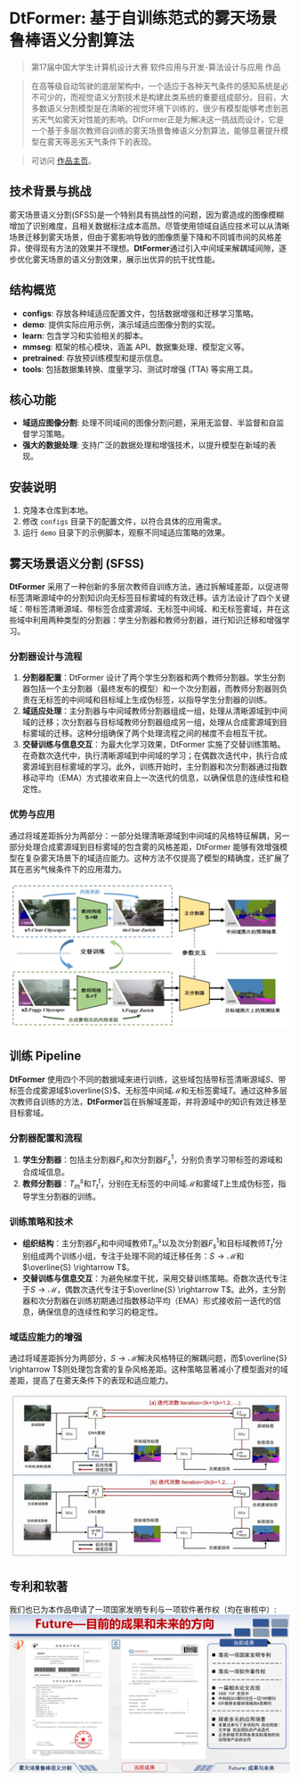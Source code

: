# DtFormer: 基于自训练范式的雾天场景鲁棒语义分割算法

> 第17届中国大学生计算机设计大赛 软件应用与开发-算法设计与应用 作品

> 在高等级自动驾驶的底层架构中，一个适应于各种天气条件的感知系统是必不可少的，而视觉语义分割技术是构建此类系统的重要组成部分。目前，大多数语义分割模型是在清晰的视觉环境下训练的，很少有模型能够考虑到恶劣天气如雾天对性能的影响。DtFormer正是为解决这一挑战而设计，它是一个基于多层次教师自训练的雾天场景鲁棒语义分割算法，能够显著提升模型在雾天等恶劣天气条件下的表现。

> 可访问 [作品主页](https://mumuyeye.github.io/DtFormer/README.html)。

## 技术背景与挑战

  雾天场景语义分割(SFSS)是一个特别具有挑战性的问题，因为雾造成的图像模糊增加了识别难度，且相关数据标注成本高昂。尽管使用领域自适应技术可以从清晰场景迁移到雾天场景，但由于雾影响导致的图像质量下降和不同城市间的风格差异，使得现有方法的效果并不理想。**DtFormer**通过引入中间域来解耦域间隙，逐步优化雾天场景的语义分割效果，展示出优异的抗干扰性能。

## 结构概览

- **configs**: 存放各种域适应配置文件，包括数据增强和迁移学习策略。
- **demo**: 提供实际应用示例，演示域适应图像分割的实现。
- **learn**: 包含学习和实验相关的脚本。
- **mmseg**: 框架的核心模块，涵盖 API、数据集处理、模型定义等。
- **pretrained**: 存放预训练模型和提示信息。
- **tools**: 包括数据集转换、度量学习、测试时增强 (TTA) 等实用工具。

## 核心功能

- **域适应图像分割**: 处理不同域间的图像分割问题，采用无监督、半监督和自监督学习策略。
- **强大的数据处理**: 支持广泛的数据处理和增强技术，以提升模型在新域的表现。

## 安装说明

1. 克隆本仓库到本地。
2. 修改 `configs` 目录下的配置文件，以符合具体的应用需求。
3. 运行 `demo` 目录下的示例脚本，观察不同域适应策略的效果。

## 雾天场景语义分割 (SFSS)

  **DtFormer** 采用了一种创新的多层次教师自训练方法，通过拆解域差距，以促进带标签清晰源域中的分割知识向无标签目标雾域的有效迁移。该方法设计了四个关键域：带标签清晰源域、带标签合成雾源域、无标签中间域、和无标签雾域，并在这些域中利用两种类型的分割器：学生分割器和教师分割器，进行知识迁移和增强学习。

### 分割器设计与流程

1. **分割器配置**：DtFormer 设计了两个学生分割器和两个教师分割器。学生分割器包括一个主分割器（最终发布的模型）和一个次分割器，而教师分割器则负责在无标签的中间域和目标域上生成伪标签，以指导学生分割器的训练。
2. **域适应处理**：主分割器与中间域教师分割器组成一组，处理从清晰源域到中间域的迁移；次分割器与目标域教师分割器组成另一组，处理从合成雾源域到目标雾域的迁移。这种分组确保了两个处理流程之间的梯度不会相互干扰。
3. **交替训练与信息交互**：为最大化学习效果，DtFormer 实施了交替训练策略。在奇数次迭代中，执行清晰源域到中间域的学习；在偶数次迭代中，执行合成雾源域到目标雾域的学习。此外，训练开始时，主分割器和次分割器通过指数移动平均（EMA）方式接收来自上一次迭代的信息，以确保信息的连续性和稳定性。

### 优势与应用

  通过将域差距拆分为两部分：一部分处理清晰源域到中间域的风格特征解耦，另一部分处理合成雾源域到目标雾域的包含雾的风格差距，DtFormer 能够有效增强模型在复杂雾天场景下的域适应能力。这种方法不仅提高了模型的精确度，还扩展了其在恶劣气候条件下的应用潜力。

![DtFormer 方法概述](image/README/1715682347911.png)

## 训练 Pipeline

  **DtFormer** 使用四个不同的数据域来进行训练，这些域包括带标签清晰源域$S$、带标签合成雾源域$\overline{S}$、无标签中间域$\mathcal{M}$和无标签雾域$T$。通过这种多层次教师自训练的方法，**DtFormer**旨在拆解域差距，并将源域中的知识有效迁移至目标雾域。

### 分割器配置和流程

1. **学生分割器**：包括主分割器$F_s$和次分割器$F_s^1$，分别负责学习带标签的源域和合成域信息。
2. **教师分割器**：$T_m^s$和$T_t^t$，分别在无标签的中间域$\mathcal{M}$和雾域$T$上生成伪标签，指导学生分割器的训练。

### 训练策略和技术

- **组织结构**：主分割器$F_s$和中间域教师$T_m^s$以及次分割器$F_s^1$和目标域教师$T_t^t$分别组成两个训练小组，专注于处理不同的域迁移任务：$S \rightarrow \mathcal{M}$和$\overline{S} \rightarrow T$。
- **交替训练与信息交互**：为避免梯度干扰，采用交替训练策略。奇数次迭代专注于$S \rightarrow \mathcal{M}$，偶数次迭代专注于$\overline{S} \rightarrow T$。此外，主分割器和次分割器在训练初期通过指数移动平均（EMA）形式接收前一迭代的信息，确保信息的连续性和学习的稳定性。

### 域适应能力的增强

  通过将域差距拆分为两部分，$S \rightarrow \mathcal{M}$解决风格特征的解耦问题，而$\overline{S} \rightarrow T$则处理包含雾的复杂风格差距。这种策略显著减小了模型面对的域差距，提高了在雾天条件下的表现和适应能力。

![训练时整体 Pipeline](image/README/1715682370511.png)

## 专利和软著

  我们也已为本作品申请了一项国家发明专利与一项软件著作权（均在审核中）:
![1715684328459](image/README/1715684328459.png)
